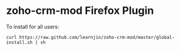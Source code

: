 # zoho-crm-mod Firefox Plugin

To install for all users:

```
curl https://raw.github.com/learnjin/zoho-crm-mod/master/global-install.sh | sh
```


